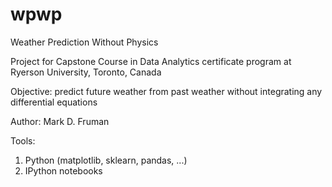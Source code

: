 # wpwp
Weather Prediction Without Physics

Project for Capstone Course in 
Data Analytics certificate program 
at Ryerson University, Toronto, Canada

Objective: predict future weather from past
weather without integrating any differential
equations

Author: Mark D. Fruman

Tools:
1. Python (matplotlib, sklearn, pandas, ...)
2. IPython notebooks
